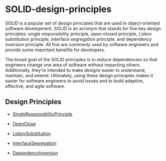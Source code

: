 # SOLID-design-principles

SOLID is a popular set of design principles that are used in object-oriented software development. SOLID is an acronym that stands for five key design principles: single responsibility principle, open-closed principle, Liskov substitution principle, interface segregation principle, and dependency inversion principle. All five are commonly used by software engineers and provide some important benefits for developers.

The broad goal of the SOLID principles is to reduce dependencies so that engineers change one area of software without impacting others. Additionally, they’re intended to make designs easier to understand, maintain, and extend. Ultimately, using these design principles makes it easier for software engineers to avoid issues and to build adaptive, effective, and agile software.

## Design Principles

- [SingleResponsibilityPrinciple](SingleResponsibility/README.md)

- [OpenClose](OpenClose/README.md)

- [LiskovSubstitution](LiskovSubstitution/README.md)

- [InterfaceSegregation](InterfaceSegregation/README.md)

- [DependencyInversion](DependencyInversion/README.md)
